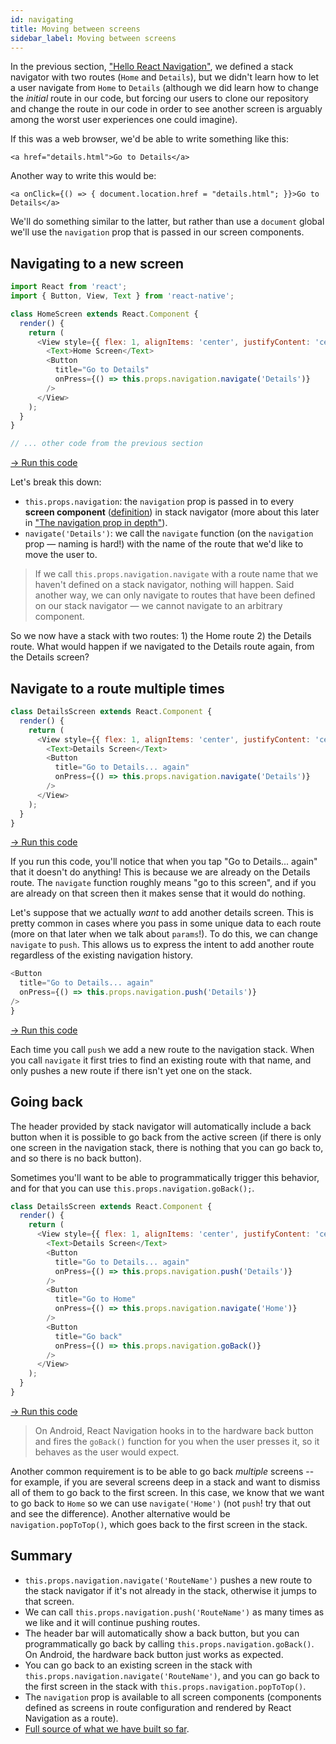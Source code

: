 ```yaml
---
id: navigating
title: Moving between screens
sidebar_label: Moving between screens
---
```


In the previous section, ["Hello React Navigation"](hello-react-navigation.html), we defined a stack navigator with two routes (`Home` and `Details`), but we didn't learn how to let a user navigate from `Home` to `Details` (although we did learn how to change the _initial_ route in our code, but forcing our users to clone our repository and change the route in our code in order to see another screen is arguably among the worst user experiences one could imagine).

If this was a web browser, we'd be able to write something like this:

```
<a href="details.html">Go to Details</a>
```

Another way to write this would be:

```
<a onClick={() => { document.location.href = "details.html"; }}>Go to Details</a>
```

We'll do something similar to the latter, but rather than use a `document` global we'll use the `navigation` prop that is passed in our screen components.

## Navigating to a new screen

```js
import React from 'react';
import { Button, View, Text } from 'react-native';

class HomeScreen extends React.Component {
  render() {
    return (
      <View style={{ flex: 1, alignItems: 'center', justifyContent: 'center' }}>
        <Text>Home Screen</Text>
        <Button
          title="Go to Details"
          onPress={() => this.props.navigation.navigate('Details')}
        />
      </View>
    );
  }
}

// ... other code from the previous section
```

<a href="https://snack.expo.io/@react-navigation/our-first-navigate-v2" target="blank" class="run-code-button">&rarr; Run this code</a>

Let's break this down:

* `this.props.navigation`: the `navigation` prop is passed in to every **screen component** ([definition](glossary-of-terms.html#screen-component)) in stack navigator (more about this later in ["The navigation prop in depth"](navigation-prop.html)).
* `navigate('Details')`: we call the `navigate` function (on the `navigation` prop &mdash; naming is hard!) with the name of the route that we'd like to move the user to.

> If we call `this.props.navigation.navigate` with a route name that we haven't defined on a stack navigator, nothing will happen. Said another way, we can only navigate to routes that have been defined on our stack navigator &mdash; we cannot navigate to an arbitrary component.

So we now have a stack with two routes: 1) the Home route 2) the Details route. What would happen if we navigated to the Details route again, from the Details screen?

## Navigate to a route multiple times

```js
class DetailsScreen extends React.Component {
  render() {
    return (
      <View style={{ flex: 1, alignItems: 'center', justifyContent: 'center' }}>
        <Text>Details Screen</Text>
        <Button
          title="Go to Details... again"
          onPress={() => this.props.navigation.navigate('Details')}
        />
      </View>
    );
  }
}
```

<a href="https://snack.expo.io/@react-navigation/navigating-to-details-again-v2" target="blank" class="run-code-button">&rarr; Run this code</a>

If you run this code, you'll notice that when you tap "Go to Details... again" that it doesn't do anything! This is because we are already on the Details route. The `navigate` function roughly means "go to this screen", and if you are already on that screen then it makes sense that it would do nothing.

Let's suppose that we actually *want* to add another details screen. This is pretty common in cases where you pass in some unique data to each route (more on that later when we talk about `params`!). To do this, we can change `navigate` to `push`. This allows us to express the intent to add another route regardless of the existing navigation history.

```js
<Button
  title="Go to Details... again"
  onPress={() => this.props.navigation.push('Details')}
/>
}
```

<a href="https://snack.expo.io/@react-navigation/pushing-details-v2" target="blank" class="run-code-button">&rarr; Run this code</a>

Each time you call `push` we add a new route to the navigation stack. When you call `navigate` it first tries to find an existing route with that name, and only pushes a new route if there isn't yet one on the stack.

## Going back

The header provided by stack navigator will automatically include a back button when it is possible to go back from the active screen (if there is only one screen in the navigation stack, there is nothing that you can go back to, and so there is no back button).

Sometimes you'll want to be able to programmatically trigger this behavior, and for that you can use `this.props.navigation.goBack();`.

```js
class DetailsScreen extends React.Component {
  render() {
    return (
      <View style={{ flex: 1, alignItems: 'center', justifyContent: 'center' }}>
        <Text>Details Screen</Text>
        <Button
          title="Go to Details... again"
          onPress={() => this.props.navigation.push('Details')}
        />
        <Button
          title="Go to Home"
          onPress={() => this.props.navigation.navigate('Home')}
        />
        <Button
          title="Go back"
          onPress={() => this.props.navigation.goBack()}
        />
      </View>
    );
  }
}
```

<a href="https://snack.expo.io/@react-navigation/going-back-v2" target="blank" class="run-code-button">&rarr; Run this code</a>

> On Android, React Navigation hooks in to the hardware back button and fires the `goBack()` function for you when the user presses it, so it behaves as the user would expect.

Another common requirement is to be able to go back _multiple_ screens -- for example, if you are several screens deep in a stack and want to dismiss all of them to go back to the first screen. In this case, we know that we want to go back to `Home` so we can use `navigate('Home')` (not `push`! try that out and see the difference). Another alternative would be `navigation.popToTop()`, which goes back to the first screen in the stack.

## Summary

* `this.props.navigation.navigate('RouteName')` pushes a new route to the stack navigator if it's not already in the stack, otherwise it jumps to that screen.
* We can call `this.props.navigation.push('RouteName')` as many times as we like and it will continue pushing routes.
* The header bar will automatically show a back button, but you can programmatically go back by calling `this.props.navigation.goBack()`. On Android, the hardware back button just works as expected.
* You can go back to an existing screen in the stack with `this.props.navigation.navigate('RouteName')`, and you can go back to the first screen in the stack with `this.props.navigation.popToTop()`.
* The `navigation` prop is available to all screen components (components defined as screens in route configuration and rendered by React Navigation as a route).
* [Full source of what we have built so far](https://snack.expo.io/@react-navigation/going-back-v2).
